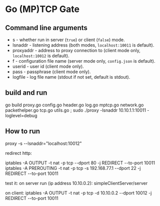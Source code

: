 Go (MP)TCP Gate
================

Command line arguments
----------------------

  - s - whether run in server (`true`) or client (`false`) mode.
  - lsnaddr - listening address (both modes, `localhost:10011` is default).
  - proxyaddr - address to proxy connection to (client mode only, `localhost:10012` is default).
  - f - configuration file name (server mode only, `config.json` is default).
  - userid - user id (client mode only).
  - pass - passphrase (client mode only).
  - logfile - log file name (stdout if not set, default is stdout).

build and run 
---------
go build proxy.go config.go header.go  log.go  mptcp.go  network.go  packethelper.go   tcp.go  utils.go ; sudo ./proxy -lsnaddr 10.10.1.1:10011 -loglevel=debug

How to run
----------

proxy -s --lsnaddr="localhost:10012"

redirect http:

iptables -A OUTPUT -t nat -p tcp --dport 80 -j REDIRECT --to-port 10011
iptables -A PREROUTING -t nat -p tcp -s 192.168.77.1 --dport 22 -j REDIRECT --to-port 10011

test it:
on server run (ip address 10.10.0.2):
simpleClientServer/server

on client:
iptables -A OUTPUT -t nat -p tcp -d 10.10.0.2 --dport 10012 -j REDIRECT --to-port 10011
